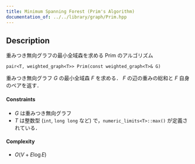 ```yaml
---
title: Minimum Spanning Forest (Prim's Algorithm)
documentation_of: ../../library/graph/Prim.hpp
---
```


## Description
重みつき無向グラフの最小全域森を求める Prim のアルゴリズム
```
pair<T, weighted_graph<T>> Prim(const weighted_graph<T>& G)
```
重みつき無向グラフ $G$ の最小全域森 $F$ を求める．
$F$ の辺の重みの総和と $F$ 自身のペアを返す．

#### Constraints
- $G$ は重みつき無向グラフ
- $T$ は整数型 (``int``, ``long long`` など) で，``numeric_limits<T>::max()`` が定義されている．

#### Complexity
- $O(V+E\log E)$
